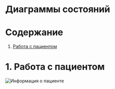 # Диаграммы состояний

# Содержание
1. [Работа с пациентом](#1)  

<a name="1"/>

# 1. Работа с пациентом
![Информация о пациенте](https://github.com/Virtouoz/Auxilium-Medicus/tree/master/Documents/images/diagrams/State.png)

